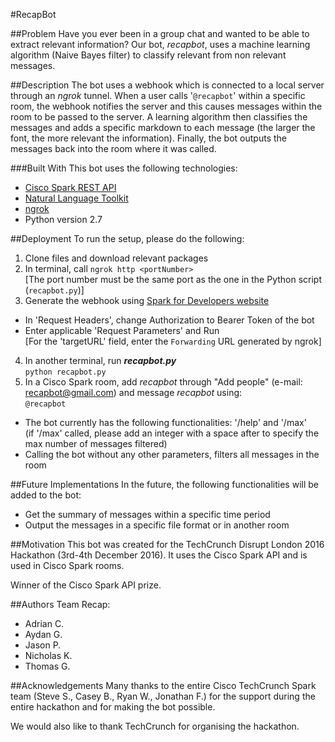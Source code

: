 #RecapBot

##Problem
Have you ever been in a group chat and wanted to be able to extract relevant information? Our bot, *recapbot*, uses a machine learning algorithm (Naive Bayes filter) to classify relevant from non relevant messages.

##Description
The bot uses a webhook which is connected to a local server through an *ngrok* tunnel. When a user calls '`@recapbot`' within a specific room, the webhook notifies the server and this causes messages within the room to be passed to the server. A learning algorithm then classifies the messages and adds a specific markdown to each message (the larger the font, the more relevant the information). Finally, the bot outputs the messages back into the room where it was called.

###Built With
This bot uses the following technologies:
* [Cisco Spark REST API](https://developer.ciscospark.com/)
* [Natural Language Toolkit](http://www.nltk.org/)
* [ngrok](https://ngrok.com/)
* Python version 2.7

##Deployment
To run the setup, please do the following:

1. Clone files and download relevant packages
2. In terminal, call `ngrok http <portNumber>`  
    [The port number must be the same port as the one in the Python script (`recapbot.py`)]
3. Generate the webhook using [Spark for Developers website](https://developer.ciscospark.com/endpoint-webhooks-post.html)
  - In 'Request Headers', change Authorization to Bearer Token of the bot
  - Enter applicable 'Request Parameters' and Run  
      [For the 'targetURL' field, enter the `Forwarding` URL generated by ngrok]
4. In another terminal, run **_recapbot.py_**  
      `python recapbot.py`
5. In a Cisco Spark room, add *recapbot* through "Add people" (e-mail: recapbot@gmail.com) and message *recapbot* using:  
      `@recapbot`  
  - The bot currently has the following functionalities: '/help' and '/max'  
	(if '/max' called, please add an integer with a space after to specify the max number of messages filtered)
  - Calling the bot without any other parameters, filters all messages in the room

##Future Implementations
In the future, the following functionalities will be added to the bot:
  * Get the summary of messages within a specific time period
  * Output the messages in a specific file format or in another room

##Motivation
This bot was created for the TechCrunch Disrupt London 2016 Hackathon (3rd-4th December 2016).
It uses the Cisco Spark API and is used in Cisco Spark rooms.

Winner of the Cisco Spark API prize.

##Authors
Team Recap:
  - Adrian C.
  - Aydan G.
  - Jason P.
  - Nicholas K.
  - Thomas G.

##Acknowledgements
Many thanks to the entire Cisco TechCrunch Spark team (Steve S., Casey B., Ryan W., Jonathan F.) for the support during the entire hackathon and for making the bot possible.

We would also like to thank TechCrunch for organising the hackathon.

